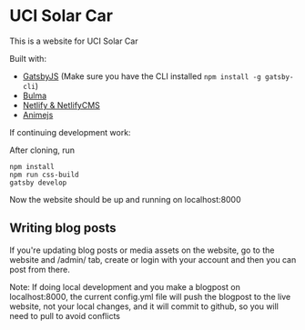 # UCI Solar Car

This is a website for UCI Solar Car

Built with:
* [GatsbyJS](https://www.gatsbyjs.org/) (Make sure you have the CLI installed ```npm install -g gatsby-cli```)
* [Bulma](https://bulma.io/)
* [Netlify & NetlifyCMS](https://www.netlify.com/)
* [Animejs](https://animejs.com/)

If continuing development work:

After cloning, run 
```
npm install
npm run css-build
gatsby develop
```

Now the website should be up and running on localhost:8000

## Writing blog posts

If you're updating blog posts or media assets on the website, go to the website and /admin/ tab, create or login with your account and then you can post from there.

Note: If doing local development and you make a blogpost on localhost:8000, the current config.yml file will push the blogpost to the live website, not your local changes, and it will commit to github, so you will need to pull to avoid conflicts
